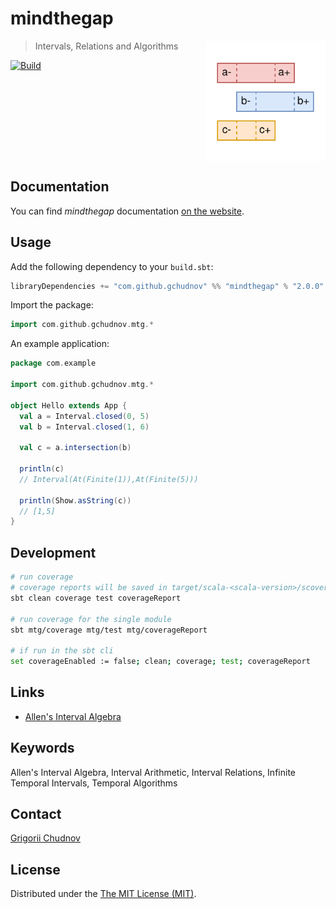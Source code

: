 # mindthegap

<img src="res/logo-txt.svg" width="192px" height="192px" align="right" />

> Intervals, Relations and Algorithms

[![Build](https://github.com/gchudnov/mindthegap/actions/workflows/scala.yml/badge.svg?branch=main)](https://github.com/gchudnov/mindthegap/actions/workflows/scala.yml)

<br clear="right" /><!-- Turn off the wrapping for the logo image. -->

## Documentation

You can find _mindthegap_ documentation [on the website](https://gchudnov.github.io/mindthegap/).  

## Usage

Add the following dependency to your `build.sbt`:

```scala
libraryDependencies += "com.github.gchudnov" %% "mindthegap" % "2.0.0"
```

Import the package:

```scala
import com.github.gchudnov.mtg.*
```

An example application:

```scala
package com.example

import com.github.gchudnov.mtg.*

object Hello extends App {
  val a = Interval.closed(0, 5)
  val b = Interval.closed(1, 6)

  val c = a.intersection(b)

  println(c)
  // Interval(At(Finite(1)),At(Finite(5)))

  println(Show.asString(c))
  // [1,5]
}
```

## Development

```bash
# run coverage
# coverage reports will be saved in target/scala-<scala-version>/scoverage-report directory. 
sbt clean coverage test coverageReport

# run coverage for the single module
sbt mtg/coverage mtg/test mtg/coverageReport

# if run in the sbt cli
set coverageEnabled := false; clean; coverage; test; coverageReport
```

## Links

- [Allen's Interval Algebra](https://www.ics.uci.edu/~alspaugh/cls/shr/allen.html)

## Keywords

Allen's Interval Algebra, Interval Arithmetic, Interval Relations, Infinite Temporal Intervals, Temporal Algorithms

## Contact

[Grigorii Chudnov](mailto:g.chudnov@gmail.com)

## License

Distributed under the [The MIT License (MIT)](LICENSE).
